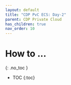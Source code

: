 ```yaml
---
layout: default
title: "CDP PvC ECS: Day-2"
parent: CDP Private Cloud
has_children: true
nav_order: 10
---
```


# How to ...
{: .no_toc }

- TOC
{:toc}


